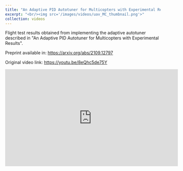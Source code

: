 ```yaml
---
title: "An Adaptive PID Autotuner for Multicopters with Experimental Results: Flight tests with GPS data"
excerpt: "<br/><img src='/images/videos/uav_MC_thumbnail.png'>"
collection: videos
---
```


Flight test results obtained from implementing the adaptive autotuner described in "An Adaptive PID Autotuner for Multicopters with Experimental Results".

Preprint available in: <a href = "https://arxiv.org/abs/2109.12797"> https://arxiv.org/abs/2109.12797 </a>

Original video link: <a href = "https://youtu.be/8eQhc5de75Y"> https://youtu.be/8eQhc5de75Y </a>

<iframe width="560" height="315" 
    src="https://www.youtube.com/embed/8eQhc5de75Y?si=6NHqxVJ211YgRhna" 
    title="YouTube video player" 
    frameborder="0" 
    allow="accelerometer; autoplay; clipboard-write; encrypted-media; gyroscope; picture-in-picture; web-share" 
    referrerpolicy="strict-origin-when-cross-origin" 
    allowfullscreen>
</iframe>
